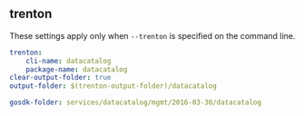 
## trenton

These settings apply only when `--trenton` is specified on the command line.

``` yaml $(trenton)
trenton:
    cli-name: datacatalog
    package-name: datacatalog
clear-output-folder: true
output-folder: $(trenton-output-folder)/datacatalog
```

``` yaml $(tag)=='package-2016-03-30' && $(trenton)
gosdk-folder: services/datacatalog/mgmt/2016-03-30/datacatalog
```
